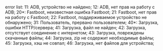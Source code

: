error list:
11: ADB, устройство не найдено;
12: ADB, нет прав на работу с ADB;
20*: Fastboot, неизвестная ошибка Fastboot;
21: Fastboot, нет прав на работу с Fastboot;
22: Fastboot, поддерживаемое устройство не обнаружено;
31: Пользователь, прервано пользователем;
40*: Загрузка, ошибки HTTP/сервера;
41: Загрузка, файл не найден;
42: Загрузка, отсутствует соединение с интернетом;
43: Загрузка, повреждены скачанные файлы;
44: Загрузка, zip не содержит необходимые файлы;
45: Загрузка, хэш не совпал;
46: Загрузка, нет файлов для устройства;
